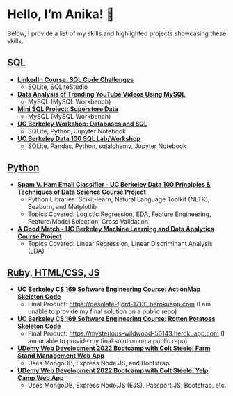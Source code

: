 # Hello, I’m Anika! 👋
Below, I provide a list of my skills and highlighted projects showcasing these skills.


## [SQL](https://github.com/acruz101/SQL-Projects)
+ **[LinkedIn Course: SQL Code Challenges](https://github.com/acruz101/SQL-Projects/tree/main/SQL%20Coding%20Challenges%20Exercise%20Files)**
  + SQLite, SQLiteStudio
+ **[Data Analysis of Trending YouTube Videos Using MySQL](https://github.com/acruz101/Trending-YT-Videos-SQL)**
  + MySQL (MySQL Workbench)
+ **[Mini SQL Project: Superstore Data](https://github.com/acruz101/Superstore-SQL-Project)**
  + MySQL (MySQL Workbench)
+ **[UC Berkeley Workshop: Databases and SQL](https://github.com/acruz101/SQL-Projects/tree/main/UCB-SCF-workshop)**
  + SQLite, Python, Jupyter Notebook
+ **[UC Berkeley Data 100 SQL Lab/Workshop](https://github.com/acruz101/SQL-Projects/tree/main/UCB-DATA-100-workshop)**
  + SQLite, Pandas, Python, sqlalchemy, Jupyter Notebook

## [Python]()
+ **[Spam V. Ham Email Classifier - UC Berkeley Data 100 Principles & Techniques of Data Science Course Project](https://github.com/acruz101/logistic-spam-classifier)**
  + Python Libraries:  Scikit-learn, Natural Language Toolkit (NLTK), Seaborn, and Matplotlib
  + Topics Covered: Logistic Regression, EDA, Feature Engineering, Feature/Model Selection, Cross Validation
+ **[A Good Match - UC Berkeley Machine Learning and Data Analytics Course Project](https://github.com/acruz101/aGoodMatch)**
  + Topics Covered: Linear Regression, Linear Discriminant Analysis (LDA)

## [Ruby, HTML/CSS, JS](https://github.com/acruz101/SQL-Projects)
+ **[UC Berkeley CS 169 Software Engineering Course: ActionMap Skeleton Code](https://github.com/cs169/hw-agile-iterations)**
  + Final Product: https://desolate-fjord-17131.herokuapp.com (I am unable to provide my final solution on a public repo)
+ **[UC Berkeley CS 169 Software Engineering Course: Rotten Potatoes Skeleton Code](https://github.com/saasbook/rottenpotatoes-rails-intro)**
  + Final Product: https://mysterious-wildwood-56143.herokuapp.com (I am unable to provide my final solution on a public repo)
+ **[UDemy Web Development 2022 Bootcamp with Colt Steele: Farm Stand Management Web App](https://github.com/acruz101/mongooseWithExpress)**
  + Uses MongoDB, Express Node.JS, and Bootstrap
+ **[UDemy Web Development 2022 Bootcamp with Colt Steele: Yelp Camp Web App](https://github.com/acruz101/YelpCamp)**
  + Uses MongoDB, Express Node.JS (EJS), Passport.JS, Bootstrap, etc.

